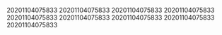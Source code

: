 20201104075833
20201104075833
20201104075833
20201104075833
20201104075833
20201104075833
20201104075833
20201104075833
20201104075833
